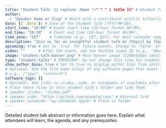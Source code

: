 ```yaml
---
title: "Student Talk: {{ replace .Name "-" " " | title }}" # Student Talk Title: Clear & concise (50-60 chars). Include speaker/topic if possible for SEO.
author:
  - "Speaker Name or Slug" # Match with a contributor profile title/slug. Add more authors if needed.
date: {{ .Date }} # Date of the student talk (YYYY-MM-DD).
start_time: "18:00" # Event start time (24-hour format HH:MM).
end_time: "19:30"   # Event end time (24-hour format HH:MM).
time_zone: "CET"    # Timezone (e.g., CET, EST). For best calendar compatibility, use an IANA Time Zone name like "Europe/Berlin" or "America/New_York".
description: "Join us for an insightful student talk on [Topic] by [Speaker Name]. Discover [Key Takeaway 1] and explore [Key Takeaway 2] in neuromorphic computing."
upcoming: true # Set to 'true' for future events. Change to 'false' after the event.
video: ""      # After the event, add the YouTube video ID (e.g., "dQw4w9WgXcQ").
image: "student-talk-banner.png" # Main banner image (1200x630px ideal for sharing). Place in this student talk's folder.
type: "student-talks" # IMPORTANT: Do not change this line for student talk events.
show_author_bios: true # Set to true to display author bios from contributor profiles.
# Optional: Add the file name (slug) of any software pages this event is related to.
# e.g., ["spyx", "snntorch"]
software_tags: []
# Optional: Add links to slides, code, or notebooks if available after the student talk.
# Place these files in this student talk's folder and link them:
# speaker_slides: "slides.pdf"
# speaker_code: "https://github.com/example/repo" # External link
# speaker_notebook: "my-notebook.ipynb" # Place in folder
---
```

<!-- For best calendar compatibility, use an IANA Time Zone name like 'Europe/Berlin' or 'America/New_York'. See https://en.wikipedia.org/wiki/List_of_tz_database_time_zones -->
Detailed student talk abstract or information goes here.
Explain what attendees will learn, the agenda, and any prerequisites.